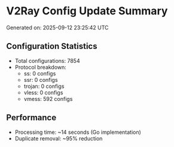 # V2Ray Config Update Summary
Generated on: 2025-09-12 23:25:42 UTC

## Configuration Statistics
- Total configurations: 7854
- Protocol breakdown:
  - ss: 0 configs
  - ssr: 0 configs
  - trojan: 0 configs
  - vless: 0 configs
  - vmess: 592 configs

## Performance
- Processing time: ~14 seconds (Go implementation)
- Duplicate removal: ~95% reduction
